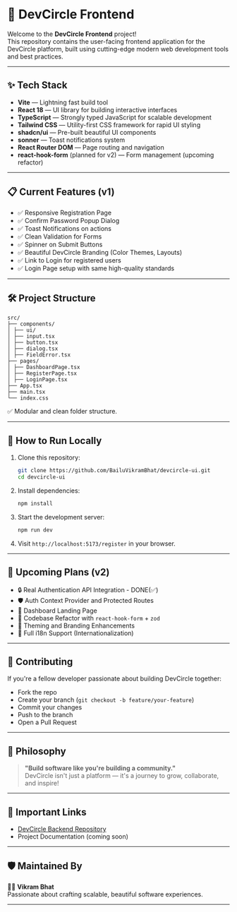 # 🚀 DevCircle Frontend

Welcome to the **DevCircle Frontend** project!  
This repository contains the user-facing frontend application for the DevCircle platform, built using cutting-edge modern web development tools and best practices.

---

## ✨ Tech Stack

- **Vite** — Lightning fast build tool
- **React 18** — UI library for building interactive interfaces
- **TypeScript** — Strongly typed JavaScript for scalable development
- **Tailwind CSS** — Utility-first CSS framework for rapid UI styling
- **shadcn/ui** — Pre-built beautiful UI components
- **sonner** — Toast notifications system
- **React Router DOM** — Page routing and navigation
- **react-hook-form** (planned for v2) — Form management (upcoming refactor)

---

## 📋 Current Features (v1)

- ✅ Responsive Registration Page
- ✅ Confirm Password Popup Dialog
- ✅ Toast Notifications on actions
- ✅ Clean Validation for Forms
- ✅ Spinner on Submit Buttons
- ✅ Beautiful DevCircle Branding (Color Themes, Layouts)
- ✅ Link to Login for registered users
- ✅ Login Page setup with same high-quality standards

---

## 🛠️ Project Structure

```text
src/
├── components/
│ ├── ui/
│ ├── input.tsx
│ ├── button.tsx
│ ├── dialog.tsx
│ ├── FieldError.tsx
├── pages/
│ ├── DashboardPage.tsx
│ ├── RegisterPage.tsx
│ ├── LoginPage.tsx
├── App.tsx
├── main.tsx
└── index.css
```

✅ Modular and clean folder structure.

---

## 🚀 How to Run Locally

1. Clone this repository:

   ```bash
   git clone https://github.com/BailuVikramBhat/devcircle-ui.git
   cd devcircle-ui
   ```

2. Install dependencies:

   ```bash
   npm install
   ```

3. Start the development server:

   ```bash
   npm run dev
   ```

4. Visit `http://localhost:5173/register` in your browser.

---

## 📌 Upcoming Plans (v2)

- 🔒 Real Authentication API Integration - DONE(✅)
- 🛡️ Auth Context Provider and Protected Routes
- 🚀 Dashboard Landing Page
- 🧹 Codebase Refactor with `react-hook-form` + `zod`
- 🎨 Theming and Branding Enhancements
- 📜 Full i18n Support (Internationalization)

---

## 🤝 Contributing

If you're a fellow developer passionate about building DevCircle together:

- Fork the repo
- Create your branch (`git checkout -b feature/your-feature`)
- Commit your changes
- Push to the branch
- Open a Pull Request

---

## 🧠 Philosophy

> **"Build software like you're building a community."**  
> DevCircle isn't just a platform — it's a journey to grow, collaborate, and inspire!

---

## 🔗 Important Links

- [DevCircle Backend Repository](https://github.com/BailurVikramBhat/auth-service)
- Project Documentation (coming soon)

---

## 🛡️ Maintained By

👨‍💻 **Vikram Bhat**  
Passionate about crafting scalable, beautiful software experiences.

---
